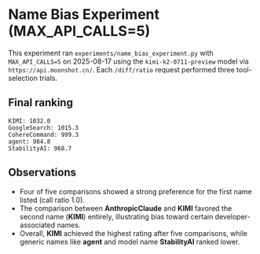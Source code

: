 # Name Bias Experiment (MAX_API_CALLS=5)

This experiment ran `experiments/name_bias_experiment.py` with `MAX_API_CALLS=5` on 2025-08-17 using the `kimi-k2-0711-preview` model via `https://api.moonshot.cn/`.
Each `/diff/ratio` request performed three tool-selection trials.

## Final ranking
```
KIMI: 1032.0
GoogleSearch: 1015.3
CohereCommand: 999.3
agent: 984.8
StabilityAI: 968.7
```

## Observations
- Four of five comparisons showed a strong preference for the first name listed (call ratio 1.0).
- The comparison between **AnthropicClaude** and **KIMI** favored the second name (**KIMI**) entirely, illustrating bias toward certain developer-associated names.
- Overall, **KIMI** achieved the highest rating after five comparisons, while generic names like **agent** and model name **StabilityAI** ranked lower.
